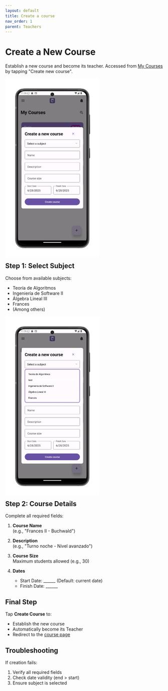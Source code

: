 ```yaml
---
layout: default
title: Create a course
nav_order: 1
parent: Teachers
---
```


# Create a New Course

Establish a new course and become its teacher. Accessed from [My Courses](/app-manual/app-navigation/courses) by tapping "Create new course".

<p style="clear:both;"></p>
<img src="assets/course-create.png" alt="Subject Selection Screen" style="width:300px; float:left; margin-right:15px;"/>
<p style="clear:both;"></p>

## Step 1: Select Subject
Choose from available subjects:
- Teoría de Algoritmos
- Ingeniería de Software II
- Álgebra Lineal III
- Frances
- (Among others)

<p style="clear:both;"></p>
<img src="assets/course-create-subjects.png" alt="Course Creation Form" style="width:300px; float:left; margin-right:15px;"/>
<p style="clear:both;"></p>

## Step 2: Course Details
Complete all required fields:

1. **Course Name**  
   (e.g., "Frances II - Buchwald")

2. **Description**  
   (e.g., "Turno noche - Nivel avanzado")

3. **Course Size**  
   Maximum students allowed (e.g., 30)

4. **Dates**  
   - Start Date: ______ (Default: current date)  
   - Finish Date: ______  

## Final Step
Tap **Create Course** to:
- Establish the new course
- Automatically become its Teacher
- Redirect to the [course page](/app-manual/teachers/course-view)

## Troubleshooting
If creation fails:
1. Verify all required fields
2. Check date validity (end > start)
3. Ensure subject is selected